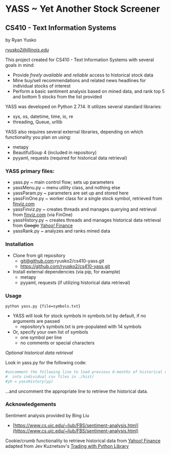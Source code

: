 # YASS ~ Yet Another Stock Screener
## CS410 - Text Information Systems

by Ryan Yusko

*ryusko2@illinois.edu*

This project created for CS410 - Text Information Systems with several 
goals in mind:

- Provide *freely available* and *reliable* access to historical stock data
- Mine buy/sell recommendations and related news headlines for individual 
stocks of interest
- Perform a basic sentiment analysis based on mined data, and rank top 5 and 
bottom 5 stocks from the list provided

YASS was developed on Python 2.7.14.  It utilizes several standard libraries:

- sys, os, datetime, time, io, re
- threading, Queue, urllib

YASS also requires several external libraries, depending on which functionality
you plan on using:

- metapy
- BeautifulSoup 4 (included in repository)
- pyyaml, requests (required for historical data retrieval)

### YASS primary files:

- yass.py ~ main control flow; sets up parameters
- yassMenu.py ~ menu utility class, and nothing else
- yassParam.py ~ parameters are set up and stored here
- yassFinOne.py ~ worker class for a single stock symbol, retrieved from [finviz.com](http://www.finviz.com)
- yassFinviz.py ~ creates threads and manages querying and retrieval from [finviz.com](http://www.finviz.com) (via FinOne)
- yassHistory.py ~ creates threads and manages historical data retrieval from ~~Google~~ [Yahoo! Finance](https://finance.yahoo.com/)
- yassRank.py ~ analyzes and ranks mined data

### Installation

- Clone from git repository
    - git@github.com:ryusko2/cs410-yass.git
    - https://github.com/ryusko2/cs410-yass.git
- Install external dependencies (via pip, for example)
    - metapy
    - pyyaml, requests (if utilizing historical data retrieval)
    
### Usage

`python yass.py {file=symbols.txt}`

- YASS will look for stock symbols in symbols.txt by default, if no arguments 
are passed
    - repository’s symbols.txt is pre-populated with 14 symbols
- Or, specify your own list of symbols
    - one symbol per line
    - no comments or special characters

*Optional historical data retrieval*

Look in yass.py for the following code:

```python
#uncomment the following line to load previous 6-months of historical data
#  into individual csv files in ./hist/
#yh = yassHistory(yp)
```

...and uncomment the appropriate line to retrieve the historical data.

### Acknowledgements

Sentiment analysis provided by Bing Liu

- [https://www.cs.uic.edu/~liub/FBS/sentiment-analysis.html](https://www.cs.uic.edu/~liub/FBS/sentiment-analysis.html)

Cookie/crumb functionality to retrieve historical data from 
[Yahoo! Finance](https://finance.yahoo.com) adapted from Jev Kuznetsov's 
[Trading with Python Library](http://www.tradingwithpython.com)